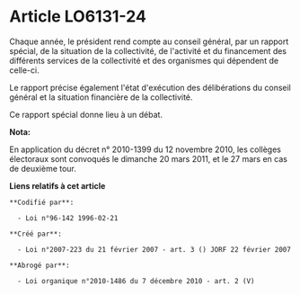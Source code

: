 # Article LO6131-24

Chaque année, le président rend compte au conseil général, par un rapport spécial, de la situation de la collectivité, de
l'activité et du financement des différents services de la collectivité et des organismes qui dépendent de celle-ci.

Le rapport précise également l'état d'exécution des délibérations du conseil général et la situation financière de la
collectivité.

Ce rapport spécial donne lieu à un débat.

**Nota:**

En application du décret n° 2010-1399 du 12 novembre 2010, les collèges électoraux sont convoqués le dimanche 20 mars 2011,
et le 27 mars en cas de deuxième tour.

**Liens relatifs à cet article**

	**Codifié par**:

	  - Loi n°96-142 1996-02-21

	**Créé par**:

	  - Loi n°2007-223 du 21 février 2007 - art. 3 () JORF 22 février 2007

	**Abrogé par**:

	  - Loi organique n°2010-1486 du 7 décembre 2010 - art. 2 (V)
